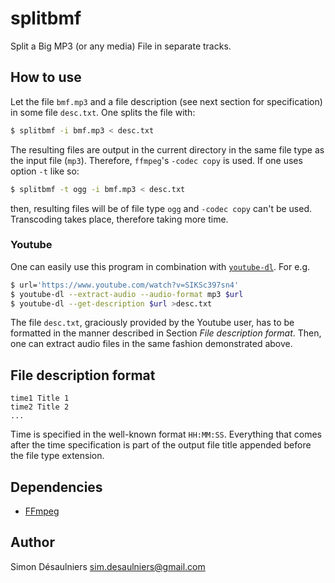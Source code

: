 
# splitbmf

Split a Big MP3 (or any media) File in separate tracks.

## How to use

Let the file `bmf.mp3` and a file description (see next section for
specification) in some file `desc.txt`. One splits the file with:

```sh
$ splitbmf -i bmf.mp3 < desc.txt
```

The resulting files are output in the current directory in the same file type as
the input file (`mp3`). Therefore, `ffmpeg`'s `-codec copy` is used. If one uses
option `-t` like so:

```sh
$ splitbmf -t ogg -i bmf.mp3 < desc.txt
```

then, resulting files will be of file type `ogg` and `-codec copy` can't be
used. Transcoding takes place, therefore taking more time.

### Youtube

One can easily use this program in combination with [`youtube-dl`][ytdl]. For e.g.

```sh
$ url='https://www.youtube.com/watch?v=SIKSc397sn4'
$ youtube-dl --extract-audio --audio-format mp3 $url
$ youtube-dl --get-description $url >desc.txt
```

The file `desc.txt`, graciously provided by the Youtube user, has to be
formatted in the manner described in Section *File description format*. Then,
one can extract audio files in the same fashion demonstrated above.

[ytdl]: http://rg3.github.io/youtube-dl/

## File description format

```
time1 Title 1
time2 Title 2
...
```

Time is specified in the well-known format `HH:MM:SS`. Everything that comes
after the time specification is part of the output file title appended before
the file type extension.

## Dependencies

* [FFmpeg](https://ffmpeg.org/)

## Author

Simon Désaulniers <sim.desaulniers@gmail.com>

<!-- vim: set sts=2 ts=2 sw=2 tw=80 et :-->

